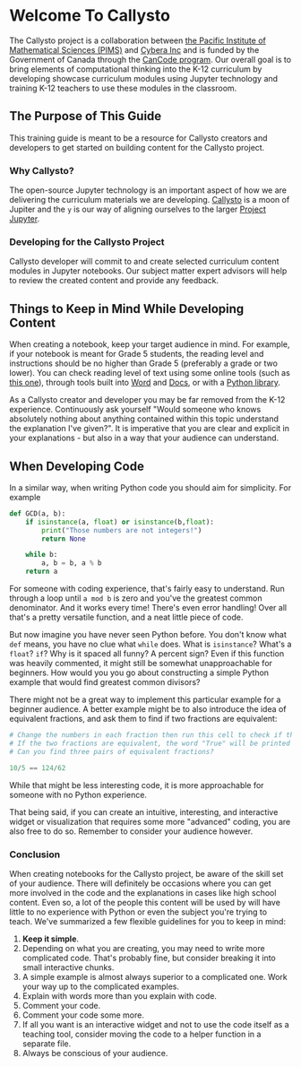 # Welcome To Callysto

The Callysto project is a collaboration between [the Pacific Institute of Mathematical Sciences (PIMS)](https://www.pims.math.ca/) and [Cybera Inc](https://www.cybera.ca/) and is funded by the Government of Canada through the [CanCode program](https://www.ic.gc.ca/eic/site/121.nsf/eng/home). Our overall goal is to bring elements of computational thinking into the K-12 curriculum by developing showcase curriculum modules using Jupyter technology and training K-12 teachers to use these modules in the classroom.

## The Purpose of This Guide

This training guide is meant to be a resource for Callysto creators and developers to get started on building content for the Callysto project.

### Why **Callysto**?

The open-source Jupyter technology is an important aspect of how we are delivering the curriculum materials we are developing. [Callysto](https://en.wikipedia.org/wiki/Callisto_(moon)) is a moon of Jupiter and the `y` is our way of aligning ourselves to the larger [Project Jupyter](http://jupyter.org/).

### Developing for the Callysto Project

Callysto developer will commit to and create selected curriculum content modules in Jupyter notebooks. Our subject matter expert advisors will help to review the created content and provide any feedback.

## Things to Keep in Mind While Developing Content

When creating a notebook, keep your target audience in mind. For example, if your notebook is meant for Grade 5 students, the reading level and instructions should be no higher than Grade 5 (preferably a grade or two lower). You can check reading level of text using some online tools (such as [this one](https://www.perrymarshall.com/grade/)), through tools built into [Word](https://support.office.com/en-us/article/get-your-document-s-readability-and-level-statistics-85b4969e-e80a-4777-8dd3-f7fc3c8b3fd2) and [Docs](https://support.google.com/docs/answer/39003?hl=en-GB), or with a [Python library](https://github.com/shivam5992/textstat).


As a Callysto creator and developer you may be far removed from the K-12 experience. Continuously ask yourself "Would someone who knows absolutely nothing about anything contained within this topic understand the explanation I've given?". It is imperative that you are clear and explicit in your explanations - but also in a way that your audience can understand.

## When Developing Code

In a similar way, when writing Python code you should aim for simplicity. For example

```Python
def GCD(a, b):
    if isinstance(a, float) or isinstance(b,float):
        print("Those numbers are not integers!")
        return None

    while b:
        a, b = b, a % b
    return a
```

For someone with coding experience, that's fairly easy to understand. Run through a loop until `a mod b` is zero and you've the greatest common denominator.  And it works every time! There's even error handling! Over all that's a pretty versatile function, and a neat little piece of code.

But now imagine you have never seen Python before. You don't know what `def` means, you have no clue what `while` does. What is `isinstance`? What's a `float`? `if`? Why is it spaced all funny? A percent sign? Even if this function was heavily commented, it might still be somewhat unapproachable for beginners. How would you you go about constructing a simple Python example that would find greatest common divisors?

There might not be a great way to implement this particular example for a beginner audience. A better example might be to also introduce the idea of equivalent fractions, and ask them to find if two fractions are equivalent:

```Python
# Change the numbers in each fraction then run this cell to check if they are equivalent fractions.
# If the two fractions are equivalent, the word "True" will be printed under this cell.
# Can you find three pairs of equivalent fractions?

10/5 == 124/62
```

While that might be less interesting code, it is more approachable for someone with no Python experience.

That being said, if you can create an intuitive, interesting, and interactive widget or visualization that requires some more "advanced" coding, you are also free to do so. Remember to consider your audience however.

### Conclusion

When creating notebooks for the Callysto project, be aware of the skill set of your audience. There will definitely be occasions where you can get more involved in the code and the explanations in cases like high school content. Even so, a lot of the people this content will be used by will have little to no experience with Python or even the subject you're trying to teach. We've summarized a few flexible guidelines for you to keep in mind:

1. **Keep it simple**.
2. Depending on what you are creating, you may need to write more complicated code. That's probably fine, but consider breaking it into small interactive chunks.
3. A simple example is almost always superior to a complicated one. Work your way up to the complicated examples.
4. Explain with words more than you explain with code.
5. Comment your code.
6. Comment your code some more.
7. If all you want is an interactive widget and not to use the code itself as a teaching tool, consider moving the code to a helper function in a separate file.
8. Always be conscious of your audience.